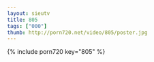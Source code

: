 ```yaml
--- 
layout: sieutv
title: 805
tags: ["000"]
thumb: http://porn720.net/video/805/poster.jpg
---
```

{% include porn720 key="805" %} 
